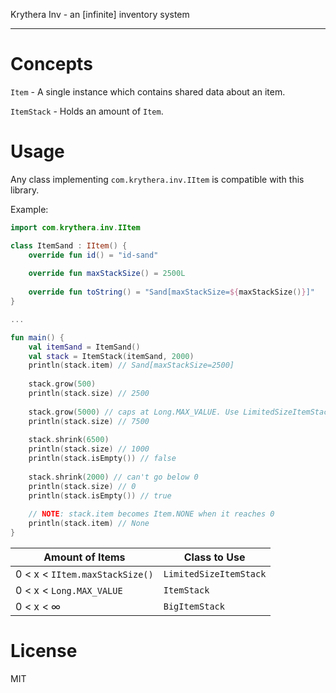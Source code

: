 Krythera Inv - an [infinite] inventory system

---

# Concepts

`Item` - A single instance which contains shared data about an item.

`ItemStack` - Holds an amount of `Item`.

# Usage

Any class implementing `com.krythera.inv.IItem` is compatible with this library.

Example:

```kotlin
import com.krythera.inv.IItem

class ItemSand : IItem() {
    override fun id() = "id-sand"
    
    override fun maxStackSize() = 2500L
    
    override fun toString() = "Sand[maxStackSize=${maxStackSize()}]"
}

...

fun main() {
    val itemSand = ItemSand()
    val stack = ItemStack(itemSand, 2000)
    println(stack.item) // Sand[maxStackSize=2500]
    
    stack.grow(500)
    println(stack.size) // 2500
    
    stack.grow(5000) // caps at Long.MAX_VALUE. Use LimitedSizeItemStack for maxStackSize()
    println(stack.size) // 7500
    
    stack.shrink(6500)
    println(stack.size) // 1000
    println(stack.isEmpty()) // false
    
    stack.shrink(2000) // can't go below 0
    println(stack.size) // 0
    println(stack.isEmpty()) // true
    
    // NOTE: stack.item becomes Item.NONE when it reaches 0
    println(stack.item) // None
}
```

|Amount of Items|Class to Use|
|---|---|
|0 < x < `IItem.maxStackSize()`|`LimitedSizeItemStack`|
|0 < x < `Long.MAX_VALUE`|`ItemStack`|
|0 < x < ∞|`BigItemStack`|

# License

MIT